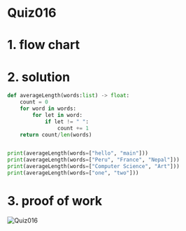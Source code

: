 # Quiz016

# 1. flow chart

# 2. solution
```.py
def averageLength(words:list) -> float:
    count = 0
    for word in words:
        for let in word:
            if let != " ":
                count += 1
    return count/len(words)


print(averageLength(words=["hello", "main"]))
print(averageLength(words=["Peru", "France", "Nepal"]))
print(averageLength(words=["Computer Science", "Art"]))
print(averageLength(words=["one", "two"]))
```
# 3. proof of work
![Quiz016](https://github.com/AntGra25/unit1-CS24/assets/142757981/7c076d09-e320-43dc-8cc7-48669360c100)
